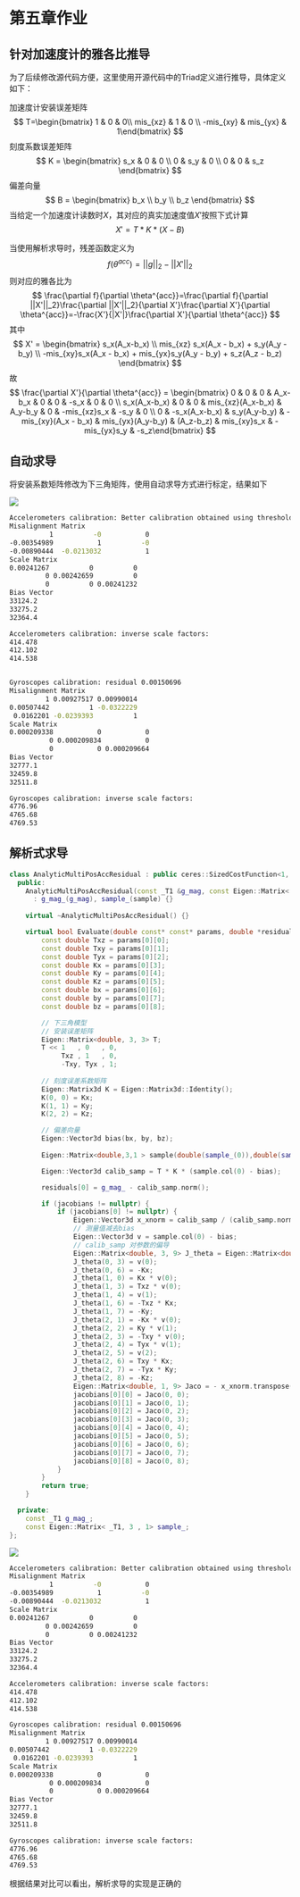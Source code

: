 # 第五章作业

## 针对加速度计的雅各比推导

为了后续修改源代码方便，这里使用开源代码中的Triad定义进行推导，具体定义如下：

加速度计安装误差矩阵
$$
T=\begin{bmatrix} 1 & 0 & 0\\ mis_{xz} & 1 & 0 \\ -mis_{xy} & mis_{yx} &  1\end{bmatrix}
$$
刻度系数误差矩阵
$$
K = \begin{bmatrix} s_x & 0 & 0 \\ 0 & s_y & 0 \\ 0 & 0 & s_z  \end{bmatrix}
$$
偏差向量
$$
B = \begin{bmatrix} b_x \\ b_y \\ b_z \end{bmatrix}
$$
当给定一个加速度计读数时$X$，其对应的真实加速度值$X'$按照下式计算
$$
X'=T*K*(X-B)
$$


当使用解析求导时，残差函数定义为
$$
f(\theta^{acc})=||g||_2-||X'||_2
$$
则对应的雅各比为
$$
\frac{\partial f}{\partial \theta^{acc}}=\frac{\partial f}{\partial ||X'||_2}\frac{\partial ||X'||_2}{\partial X'}\frac{\partial X'}{\partial \theta^{acc}}=-\frac{X'}{|X'|}\frac{\partial X'}{\partial \theta^{acc}}
$$
其中
$$
X' = \begin{bmatrix} s_x(A_x-b_x) \\ mis_{xz} s_x(A_x - b_x) + s_y(A_y - b_y) \\ -mis_{xy}s_x(A_x - b_x) + mis_{yx}s_y(A_y - b_y) + s_z(A_z - b_z) \end{bmatrix}
$$
故
$$
\frac{\partial X'}{\partial \theta^{acc}} = \begin{bmatrix} 0 & 0 & 0 & A_x-b_x & 0 & 0 & -s_x & 0 & 0 \\ s_x(A_x-b_x) & 0 & 0 & mis_{xz}(A_x-b_x) & A_y-b_y & 0 & -mis_{xz}s_x & -s_y & 0 \\ 0 & -s_x(A_x-b_x) & s_y(A_y-b_y) & -mis_{xy}(A_x - b_x) & mis_{yx}(A_y-b_y) & (A_z-b_z) & mis_{xy}s_x & -mis_{yx}s_y & -s_z\end{bmatrix}
$$

## 自动求导

将安装系数矩阵修改为下三角矩阵，使用自动求导方式进行标定，结果如下

![](./pictures/1.png)

```bash
Accelerometers calibration: Better calibration obtained using threshold multiplier 6 with residual 0.120131
Misalignment Matrix
          1          -0           0
-0.00354989           1          -0
-0.00890444  -0.0213032           1
Scale Matrix
0.00241267          0          0
         0 0.00242659          0
         0          0 0.00241232
Bias Vector
33124.2
33275.2
32364.4

Accelerometers calibration: inverse scale factors:
414.478
412.102
414.538


Gyroscopes calibration: residual 0.00150696
Misalignment Matrix
         1 0.00927517 0.00990014
0.00507442          1 -0.0322229
 0.0162201 -0.0239393          1
Scale Matrix
0.000209338           0           0
          0 0.000209834           0
          0           0 0.000209664
Bias Vector
32777.1
32459.8
32511.8

Gyroscopes calibration: inverse scale factors:
4776.96
4765.68
4769.53
```

## 解析式求导

```c++
class AnalyticMultiPosAccResidual : public ceres::SizedCostFunction<1, 9> {
  public:
    AnalyticMultiPosAccResidual(const _T1 &g_mag, const Eigen::Matrix< _T1, 3 , 1> &sample)
      : g_mag_(g_mag), sample_(sample) {}
    
    virtual ~AnalyticMultiPosAccResidual() {}

    virtual bool Evaluate(double const* const* params, double *residuals, double **jacobians) const {
        const double Txz = params[0][0];
        const double Txy = params[0][1];
        const double Tyx = params[0][2];
        const double Kx = params[0][3];
        const double Ky = params[0][4];
        const double Kz = params[0][5];
        const double bx = params[0][6];
        const double by = params[0][7];
        const double bz = params[0][8];

        // 下三角模型
        // 安装误差矩阵
        Eigen::Matrix<double, 3, 3> T;
        T << 1   , 0   , 0, 
             Txz , 1   , 0, 
             -Txy, Tyx , 1;
        
        // 刻度误差系数矩阵
        Eigen::Matrix3d K = Eigen::Matrix3d::Identity();
        K(0, 0) = Kx;
        K(1, 1) = Ky;
        K(2, 2) = Kz;

        // 偏差向量
        Eigen::Vector3d bias(bx, by, bz);
        
        Eigen::Matrix<double,3,1 > sample(double(sample_(0)),double(sample_(1)),double(sample_(2)));

        Eigen::Vector3d calib_samp = T * K * (sample.col(0) - bias);

        residuals[0] = g_mag_ - calib_samp.norm();

        if (jacobians != nullptr) {
            if (jacobians[0] != nullptr) {
                Eigen::Vector3d x_xnorm = calib_samp / (calib_samp.norm());
                // 测量值减去bias
                Eigen::Vector3d v = sample.col(0) - bias;
                // calib_samp 对参数的偏导
                Eigen::Matrix<double, 3, 9> J_theta = Eigen::Matrix<double, 3, 9>::Zero();
                J_theta(0, 3) = v(0);
                J_theta(0, 6) = -Kx;
                J_theta(1, 0) = Kx * v(0);
                J_theta(1, 3) = Txz * v(0);
                J_theta(1, 4) = v(1);
                J_theta(1, 6) = -Txz * Kx;
                J_theta(1, 7) = -Ky;
                J_theta(2, 1) = -Kx * v(0);
                J_theta(2, 2) = Ky * v(1);
                J_theta(2, 3) = -Txy * v(0);
                J_theta(2, 4) = Tyx * v(1);
                J_theta(2, 5) = v(2);
                J_theta(2, 6) = Txy * Kx;
                J_theta(2, 7) = -Tyx * Ky;
                J_theta(2, 8) = -Kz;
                Eigen::Matrix<double, 1, 9> Jaco = - x_xnorm.transpose() * J_theta;
                jacobians[0][0] = Jaco(0, 0);
                jacobians[0][1] = Jaco(0, 1);
                jacobians[0][2] = Jaco(0, 2);
                jacobians[0][3] = Jaco(0, 3);
                jacobians[0][4] = Jaco(0, 4);
                jacobians[0][5] = Jaco(0, 5);
                jacobians[0][6] = Jaco(0, 6);
                jacobians[0][7] = Jaco(0, 7);
                jacobians[0][8] = Jaco(0, 8);
            }
        }
        return true;
    }

  private:
    const _T1 g_mag_;
    const Eigen::Matrix< _T1, 3 , 1> sample_;
};
```

![](./pictures/2.png)

```bash
Accelerometers calibration: Better calibration obtained using threshold multiplier 6 with residual 0.120131
Misalignment Matrix
          1          -0           0
-0.00354989           1          -0
-0.00890444  -0.0213032           1
Scale Matrix
0.00241267          0          0
         0 0.00242659          0
         0          0 0.00241232
Bias Vector
33124.2
33275.2
32364.4

Accelerometers calibration: inverse scale factors:
414.478
412.102
414.538

Gyroscopes calibration: residual 0.00150696
Misalignment Matrix
         1 0.00927517 0.00990014
0.00507442          1 -0.0322229
 0.0162201 -0.0239393          1
Scale Matrix
0.000209338           0           0
          0 0.000209834           0
          0           0 0.000209664
Bias Vector
32777.1
32459.8
32511.8

Gyroscopes calibration: inverse scale factors:
4776.96
4765.68
4769.53
```

根据结果对比可以看出，解析求导的实现是正确的